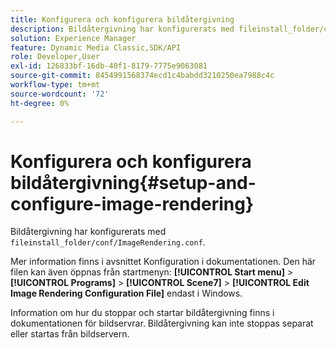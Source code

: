 ```yaml
---
title: Konfigurera och konfigurera bildåtergivning
description: Bildåtergivning har konfigurerats med fileinstall_folder/conf/ImageRendering.conf.
solution: Experience Manager
feature: Dynamic Media Classic,SDK/API
role: Developer,User
exl-id: 126833bf-16db-40f1-8179-7775e9063081
source-git-commit: 8454991568374ecd1c4babdd3210250ea7988c4c
workflow-type: tm+mt
source-wordcount: '72'
ht-degree: 0%

---
```


# Konfigurera och konfigurera bildåtergivning{#setup-and-configure-image-rendering}

Bildåtergivning har konfigurerats med `fileinstall_folder/conf/ImageRendering.conf`.

Mer information finns i avsnittet Konfiguration i dokumentationen. Den här filen kan även öppnas från startmenyn: **[!UICONTROL Start menu]** > **[!UICONTROL Programs]** > **[!UICONTROL Scene7]** > **[!UICONTROL Edit Image Rendering Configuration File]** endast i Windows.

Information om hur du stoppar och startar bildåtergivning finns i dokumentationen för bildservrar. Bildåtergivning kan inte stoppas separat eller startas från bildservern.
